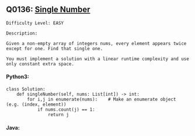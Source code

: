 ## Q0136: [Single Number](https://leetcode.com/problems/single-number/)

```
Difficulty Level: EASY
```

```
Description:

Given a non-empty array of integers nums, every element appears twice except for one. Find that single one.

You must implement a solution with a linear runtime complexity and use only constant extra space.
```

#### Python3:

```
class Solution:
    def singleNumber(self, nums: List[int]) -> int:
        for i,j in enumerate(nums):    # Make an enumerate object (e.g. (index, element))
            if nums.count(j) == 1:
                return j
```

#### Java:

```

```